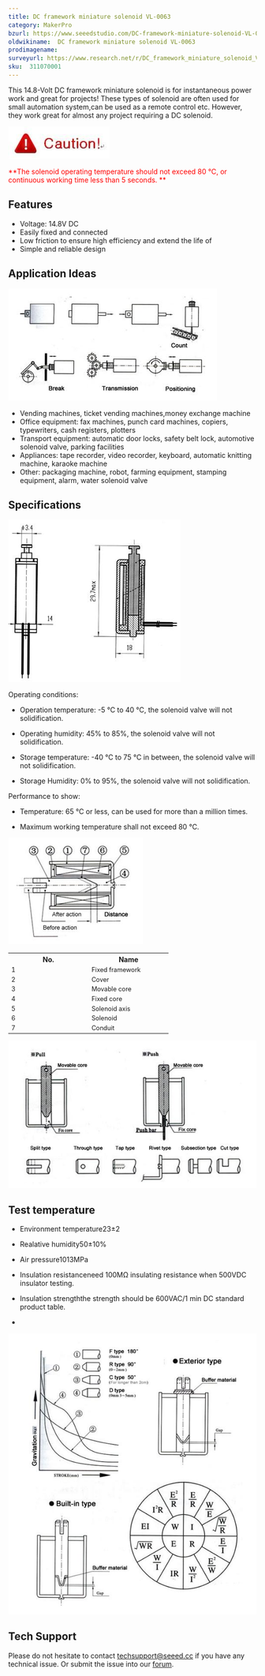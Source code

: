 ```yaml
---
title: DC framework miniature solenoid VL-0063
category: MakerPro
bzurl: https://www.seeedstudio.com/DC-framework-miniature-solenoid-VL-0063-p-1049.html
oldwikiname:  DC framework miniature solenoid VL-0063
prodimagename:
surveyurl: https://www.research.net/r/DC_framework_miniature_solenoid_VL-0063
sku:  311070001
---
```


This 14.8-Volt DC framework miniature solenoid is for instantaneous power work and great for projects! These types of solenoid are often used for small automation system,can be used as a remote control etc. However, they work great for almost any project requiring a DC solenoid.

![](https://github.com/SeeedDocument/DC_framework_miniature_solenoid_VL-0063/raw/master/img/Caution.jpg)

<font color="Red">**The solenoid operating temperature should not exceed 80 ℃, or continuous working time less than 5 seconds. ** </font>

##   Features

*   Voltage: 14.8V DC
*   Easily fixed and connected
*   Low friction to ensure high efficiency and extend the life of
*   Simple and reliable design

##   Application Ideas

![](https://github.com/SeeedDocument/DC_framework_miniature_solenoid_VL-0063/raw/master/img/HCNE1-0520-2-.jpg)</div></div>

*   Vending machines, ticket vending machines,money exchange machine
*   Office equipment: fax machines, punch card machines, copiers, typewriters, cash registers, plotters
*   Transport equipment: automatic door locks, safety belt lock, automotive solenoid valve, parking facilities
*   Appliances: tape recorder, video recorder, keyboard, automatic knitting machine, karaoke machine
*   Other: packaging machine, robot, farming equipment, stamping equipment, alarm, water solenoid valve

##   Specifications

![](https://github.com/SeeedDocument/DC_framework_miniature_solenoid_VL-0063/raw/master/img/VL-0063.jpg)</div></div>

Operating conditions:

*   Operation temperature: -5 ℃ to 40 ℃, the solenoid valve will not solidification.

*   Operating humidity: 45% to 85%, the solenoid valve will not solidification.

*   Storage temperature: -40 ℃ to 75 ℃ in between, the solenoid valve will not solidification.

*   Storage Humidity: 0% to 95%, the solenoid valve will not solidification.

Performance to show:

*   Temperature: 65 ℃ or less, can be used for more than a million times.

*   Maximum working temperature shall not exceed 80 ℃.

![](https://github.com/SeeedDocument/DC_framework_miniature_solenoid_VL-0063/raw/master/img/HCNE1-0520-3-.jpg)

<table >
<tr>
<th>No.
</th>
<th>Name
</th></tr>
<tr style="font-size: 90%">
<td width="150"> 1
</td>
<td width="150">  Fixed framework
</td></tr>
<tr style="font-size: 90%">
<td width="150"> 2
</td>
<td width="150">  Cover
</td></tr>
<tr style="font-size: 90%">
<td width="150"> 3
</td>
<td width="150">  Movable core
</td></tr>
<tr style="font-size: 90%">
<td width="150"> 4
</td>
<td width="150">  Fixed core
</td></tr>
<tr style="font-size: 90%">
<td width="150"> 5
</td>
<td width="150">  Solenoid axis
</td></tr>
<tr style="font-size: 90%">
<td width="150"> 6
</td>
<td width="150">  Solenoid
</td></tr>
<tr style="font-size: 90%">
<td width="150"> 7
</td>
<td width="150">  Conduit
</td></tr></table>

![](https://github.com/SeeedDocument/DC_framework_miniature_solenoid_VL-0063/raw/master/img/HCNE1-0520-4-.jpg)

##   Test temperature

*   Environment temperature23±2

*   Realative humidity50±10%

*   Air pressure1013MPa

*   Insulation resistanceneed 100MΩ insulating resistance when 500VDC insulator testing.

*   Insulation strengththe strength should be 600VAC/1 min DC standard product table.
*
![](https://github.com/SeeedDocument/DC_framework_miniature_solenoid_VL-0063/raw/master/img/HCNE1-0520-5-.jpg)

## Tech Support
Please do not hesitate to contact [techsupport@seeed.cc](techsupport@seeed.cc) if you have any technical issue. Or submit the issue into our [forum](http://seeedstudio.com/forum/). 